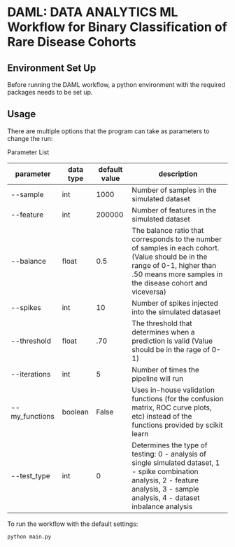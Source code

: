 # DAML: DATA ANALYTICS ML Workflow for Binary Classification of Rare Disease Cohorts

## Environment Set Up

Before running the DAML workflow, a python environment with the required packages needs to be set up.

## Usage

There are multiple options that the program can take as parameters to change the run:

Parameter List

| parameter | data type | default value | description  |
| ------------- | ------------- | ------------- |------------- |
| --sample | int | 1000 | Number of samples in the simulated dataset  | 
| --feature  | int | 200000 | Number of features in the simulated dataset | 
| --balance  | float  | 0.5 | The balance ratio that corresponds to the number of samples in each cohort. (Value should be in the range of 0-1, higher than .50 means more samples in the disease cohort and viceversa) |
| --spikes  | int | 10 | Number of spikes injected into the simulated datasaet | 
| --threshold | float | .70 | The threshold that determines when a prediction is valid (Value should be in the rage of 0-1) | 
| --iterations  | int | 5 | Number of times the pipeline will run | 
| --my_functions  | boolean | False | Uses in-house validation functions (for the confusion matrix, ROC curve plots, etc) instead of the functions provided by scikit learn | 
| --test_type  | int | 0 | Determines the type of testing: 0 - analysis of single simulated dataset, 1 - spike combination analysis, 2 - feature analysis, 3 - sample analysis, 4 - dataset inbalance analysis | 

To run the workflow with the default settings: 

```bash
python main.py
``` 

